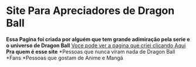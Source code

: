 # Site Para Apreciadores de Dragon Ball
**Essa Pagina foi criada por alguém que tem grande adimiração pela serie e o universo de Dragon Ball**
[Voce pode ver a pagina que criei clicando Aqui](https://ademiltonjbarbosa.github.io/dbz01/)
**Pra quem é esse site**
*Pessoas que nunca viram nada de Dragon Ball
*Fans
*Pessoas que gostam de Anime e Mangá
